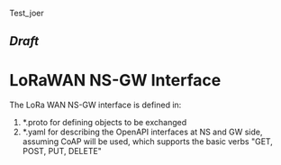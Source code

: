 Test_joer
## *Draft*
# LoRaWAN NS-GW Interface

The LoRa WAN NS-GW interface is defined in:

1. *.proto for defining objects to be exchanged
2. *.yaml for describing the OpenAPI interfaces at NS and GW side, assuming CoAP will be used, which supports the basic verbs "GET, POST, PUT, DELETE"
